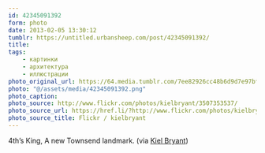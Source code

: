 ```yaml
---
id: 42345091392
form: photo
date: 2013-02-05 13:30:12
tumblr: https://untitled.urbansheep.com/post/42345091392/
title:
tags:
    - картинки
    - архитектура
    - иллюстрации
photo_original_url: https://64.media.tumblr.com/7ee82926cc48b6d9d7e97bf2ff0cfe37/tumblr_ky258tDNCb1qz4wzio2_r1_1280.png
photo: "@/assets/media/42345091392.png"
photo_caption:
photo_source: http://www.flickr.com/photos/kielbryant/3507353537/
photo_source_url: https://href.li/?http://www.flickr.com/photos/kielbryant/3507353537/
photo_source_title: Flickr / kielbryant
---
```


<p>4th’s King, A new Townsend landmark. (via <a href="http://www.flickr.com/photos/kielbryant/3507353537/">Kiel Bryant</a>)</p>
